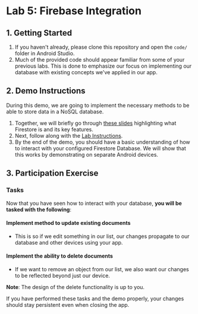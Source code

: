 # Lab 5: Firebase Integration

## 1. Getting Started
1. If you haven't already, please clone this repository and open the `code/` folder in Android Studio.
2. Much of the provided code should appear familiar from some of your previous labs. This is done to emphasize our focus on implementing our database with existing concepts we've applied in our app.
## 2. Demo Instructions
During this demo, we are going to implement the necessary methods to be able to store data in a NoSQL database. 
1. Together, we will briefly go through [these slides](https://eclass.srv.ualberta.ca/pluginfile.php/11688735/mod_label/intro/Firestore.pdf) highlighting what Firestore is and its key features.
2. Next, follow along with the [Lab Instructions](https://eclass.srv.ualberta.ca/pluginfile.php/11688735/mod_label/intro/lab-instructions.pdf).
3. By the end of the demo, you should have a basic understanding of how to interact with your configured Firestore Database. We will show that this works by demonstrating on separate Android devices.
## 3. Participation Exercise
### Tasks
Now that you have seen how to interact with your database, **you will be tasked with the following**:
#### Implement method to update existing documents
- This is so if we edit something in our list, our changes propagate to our database and other devices using your app.
#### Implement the ability to delete documents
- If we want to remove an object from our list, we also want our changes to be reflected beyond just our device.

**Note**: The design of the delete functionality is up to you.

If you have performed these tasks and the demo properly, your changes should stay persistent even when closing the app.
